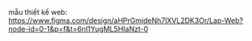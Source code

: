 mẫu thiết kế web: https://www.figma.com/design/aHPrGmjdeNh7lXVL2DK3Or/Lap-Web?node-id=0-1&p=f&t=6nl1YugML5HIaNzt-0
